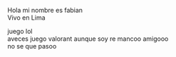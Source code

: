 <!DOCTYPE>
<html>
<head>
  <title>Mi Proyect FHin4al</title>


   
Hola mi nombre es fabian <br> Vivo en Lima 

juego lol<br> aveces juego valorant aunque soy re mancoo amigooo <br> no se que pasoo
